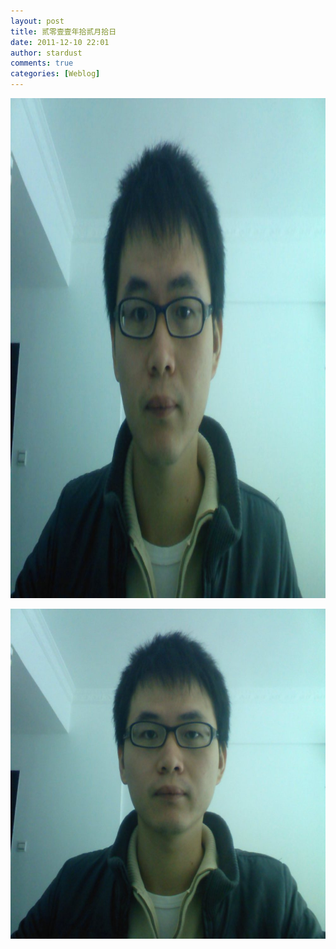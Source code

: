 ```yaml
---
layout: post
title: 贰零壹壹年拾贰月拾日
date: 2011-12-10 22:01
author: stardust
comments: true
categories: [Weblog]
---
```

<a href="/wp-content/uploads/2011/12/tumblr_lvyulodkim1qktd12o1_1280.jpg"><img src="/wp-content/uploads/2011/12/tumblr_lvyulodkim1qktd12o1_1280.jpg" alt="tumblr_lvyulodkim1qktd12o1_1280" width="1000" height="800" class="alignnone size-full wp-image-10401" /></a>

<a href="/wp-content/uploads/2011/12/tumblr_lvyulodkim1qktd12o3_1280.jpg"><img src="/wp-content/uploads/2011/12/tumblr_lvyulodkim1qktd12o3_1280.jpg" alt="tumblr_lvyulodkim1qktd12o3_1280" width="660" height="528" class="alignnone size-large wp-image-10402" /></a>
